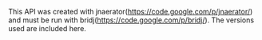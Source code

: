 This API was created with jnaerator(https://code.google.com/p/jnaerator/) and must be run with bridj(https://code.google.com/p/bridj/).  The versions used are included here.
